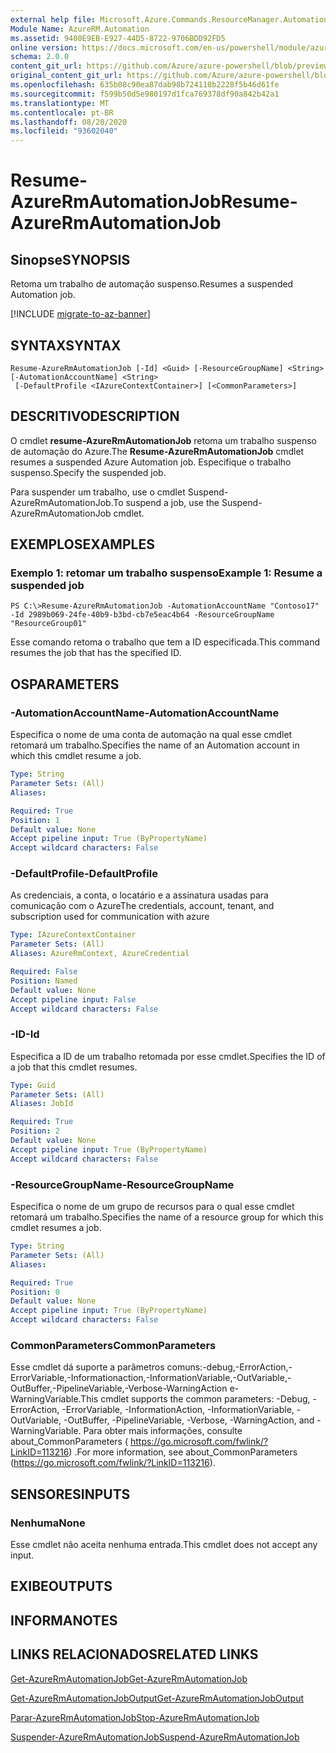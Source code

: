 ```yaml
---
external help file: Microsoft.Azure.Commands.ResourceManager.Automation.dll-Help.xml
Module Name: AzureRM.Automation
ms.assetid: 9400E9EB-E927-44D5-8722-9706BDD92FD5
online version: https://docs.microsoft.com/en-us/powershell/module/azurerm.automation/resume-azurermautomationjob
schema: 2.0.0
content_git_url: https://github.com/Azure/azure-powershell/blob/preview/src/ResourceManager/Automation/Commands.Automation/help/Resume-AzureRMAutomationJob.md
original_content_git_url: https://github.com/Azure/azure-powershell/blob/preview/src/ResourceManager/Automation/Commands.Automation/help/Resume-AzureRMAutomationJob.md
ms.openlocfilehash: 635b08c90ea87dab98b724110b2228f5b46d61fe
ms.sourcegitcommit: f599b50d5e980197d1fca769378df90a842b42a1
ms.translationtype: MT
ms.contentlocale: pt-BR
ms.lasthandoff: 08/20/2020
ms.locfileid: "93602040"
---
```

# <span data-ttu-id="a8aaa-101">Resume-AzureRmAutomationJob</span><span class="sxs-lookup"><span data-stu-id="a8aaa-101">Resume-AzureRmAutomationJob</span></span>

## <span data-ttu-id="a8aaa-102">Sinopse</span><span class="sxs-lookup"><span data-stu-id="a8aaa-102">SYNOPSIS</span></span>
<span data-ttu-id="a8aaa-103">Retoma um trabalho de automação suspenso.</span><span class="sxs-lookup"><span data-stu-id="a8aaa-103">Resumes a suspended Automation job.</span></span>

[!INCLUDE [migrate-to-az-banner](../../includes/migrate-to-az-banner.md)]

## <span data-ttu-id="a8aaa-104">SYNTAX</span><span class="sxs-lookup"><span data-stu-id="a8aaa-104">SYNTAX</span></span>

```
Resume-AzureRmAutomationJob [-Id] <Guid> [-ResourceGroupName] <String> [-AutomationAccountName] <String>
 [-DefaultProfile <IAzureContextContainer>] [<CommonParameters>]
```

## <span data-ttu-id="a8aaa-105">DESCRITIVO</span><span class="sxs-lookup"><span data-stu-id="a8aaa-105">DESCRIPTION</span></span>
<span data-ttu-id="a8aaa-106">O cmdlet **resume-AzureRmAutomationJob** retoma um trabalho suspenso de automação do Azure.</span><span class="sxs-lookup"><span data-stu-id="a8aaa-106">The **Resume-AzureRmAutomationJob** cmdlet resumes a suspended Azure Automation job.</span></span>
<span data-ttu-id="a8aaa-107">Especifique o trabalho suspenso.</span><span class="sxs-lookup"><span data-stu-id="a8aaa-107">Specify the suspended job.</span></span>

<span data-ttu-id="a8aaa-108">Para suspender um trabalho, use o cmdlet Suspend-AzureRmAutomationJob.</span><span class="sxs-lookup"><span data-stu-id="a8aaa-108">To suspend a job, use the Suspend-AzureRmAutomationJob cmdlet.</span></span>

## <span data-ttu-id="a8aaa-109">EXEMPLOS</span><span class="sxs-lookup"><span data-stu-id="a8aaa-109">EXAMPLES</span></span>

### <span data-ttu-id="a8aaa-110">Exemplo 1: retomar um trabalho suspenso</span><span class="sxs-lookup"><span data-stu-id="a8aaa-110">Example 1: Resume a suspended job</span></span>
```
PS C:\>Resume-AzureRmAutomationJob -AutomationAccountName "Contoso17" -Id 2989b069-24fe-40b9-b3bd-cb7e5eac4b64 -ResourceGroupName "ResourceGroup01"
```

<span data-ttu-id="a8aaa-111">Esse comando retoma o trabalho que tem a ID especificada.</span><span class="sxs-lookup"><span data-stu-id="a8aaa-111">This command resumes the job that has the specified ID.</span></span>

## <span data-ttu-id="a8aaa-112">OS</span><span class="sxs-lookup"><span data-stu-id="a8aaa-112">PARAMETERS</span></span>

### <span data-ttu-id="a8aaa-113">-AutomationAccountName</span><span class="sxs-lookup"><span data-stu-id="a8aaa-113">-AutomationAccountName</span></span>
<span data-ttu-id="a8aaa-114">Especifica o nome de uma conta de automação na qual esse cmdlet retomará um trabalho.</span><span class="sxs-lookup"><span data-stu-id="a8aaa-114">Specifies the name of an Automation account in which this cmdlet resume a job.</span></span>

```yaml
Type: String
Parameter Sets: (All)
Aliases: 

Required: True
Position: 1
Default value: None
Accept pipeline input: True (ByPropertyName)
Accept wildcard characters: False
```

### <span data-ttu-id="a8aaa-115">-DefaultProfile</span><span class="sxs-lookup"><span data-stu-id="a8aaa-115">-DefaultProfile</span></span>
<span data-ttu-id="a8aaa-116">As credenciais, a conta, o locatário e a assinatura usadas para comunicação com o Azure</span><span class="sxs-lookup"><span data-stu-id="a8aaa-116">The credentials, account, tenant, and subscription used for communication with azure</span></span>

```yaml
Type: IAzureContextContainer
Parameter Sets: (All)
Aliases: AzureRmContext, AzureCredential

Required: False
Position: Named
Default value: None
Accept pipeline input: False
Accept wildcard characters: False
```

### <span data-ttu-id="a8aaa-117">-ID</span><span class="sxs-lookup"><span data-stu-id="a8aaa-117">-Id</span></span>
<span data-ttu-id="a8aaa-118">Especifica a ID de um trabalho retomada por esse cmdlet.</span><span class="sxs-lookup"><span data-stu-id="a8aaa-118">Specifies the ID of a job that this cmdlet resumes.</span></span>

```yaml
Type: Guid
Parameter Sets: (All)
Aliases: JobId

Required: True
Position: 2
Default value: None
Accept pipeline input: True (ByPropertyName)
Accept wildcard characters: False
```

### <span data-ttu-id="a8aaa-119">-ResourceGroupName</span><span class="sxs-lookup"><span data-stu-id="a8aaa-119">-ResourceGroupName</span></span>
<span data-ttu-id="a8aaa-120">Especifica o nome de um grupo de recursos para o qual esse cmdlet retomará um trabalho.</span><span class="sxs-lookup"><span data-stu-id="a8aaa-120">Specifies the name of a resource group for which this cmdlet resumes a job.</span></span>

```yaml
Type: String
Parameter Sets: (All)
Aliases: 

Required: True
Position: 0
Default value: None
Accept pipeline input: True (ByPropertyName)
Accept wildcard characters: False
```

### <span data-ttu-id="a8aaa-121">CommonParameters</span><span class="sxs-lookup"><span data-stu-id="a8aaa-121">CommonParameters</span></span>
<span data-ttu-id="a8aaa-122">Esse cmdlet dá suporte a parâmetros comuns:-debug,-ErrorAction,-ErrorVariable,-Informationaction,-InformationVariable,-OutVariable,-OutBuffer,-PipelineVariable,-Verbose-WarningAction e-WarningVariable.</span><span class="sxs-lookup"><span data-stu-id="a8aaa-122">This cmdlet supports the common parameters: -Debug, -ErrorAction, -ErrorVariable, -InformationAction, -InformationVariable, -OutVariable, -OutBuffer, -PipelineVariable, -Verbose, -WarningAction, and -WarningVariable.</span></span> <span data-ttu-id="a8aaa-123">Para obter mais informações, consulte about_CommonParameters ( https://go.microsoft.com/fwlink/?LinkID=113216) .</span><span class="sxs-lookup"><span data-stu-id="a8aaa-123">For more information, see about_CommonParameters (https://go.microsoft.com/fwlink/?LinkID=113216).</span></span>

## <span data-ttu-id="a8aaa-124">SENSORES</span><span class="sxs-lookup"><span data-stu-id="a8aaa-124">INPUTS</span></span>

### <span data-ttu-id="a8aaa-125">Nenhuma</span><span class="sxs-lookup"><span data-stu-id="a8aaa-125">None</span></span>
<span data-ttu-id="a8aaa-126">Esse cmdlet não aceita nenhuma entrada.</span><span class="sxs-lookup"><span data-stu-id="a8aaa-126">This cmdlet does not accept any input.</span></span>

## <span data-ttu-id="a8aaa-127">EXIBE</span><span class="sxs-lookup"><span data-stu-id="a8aaa-127">OUTPUTS</span></span>

## <span data-ttu-id="a8aaa-128">INFORMA</span><span class="sxs-lookup"><span data-stu-id="a8aaa-128">NOTES</span></span>

## <span data-ttu-id="a8aaa-129">LINKS RELACIONADOS</span><span class="sxs-lookup"><span data-stu-id="a8aaa-129">RELATED LINKS</span></span>

[<span data-ttu-id="a8aaa-130">Get-AzureRmAutomationJob</span><span class="sxs-lookup"><span data-stu-id="a8aaa-130">Get-AzureRmAutomationJob</span></span>](./Get-AzureRMAutomationJob.md)

[<span data-ttu-id="a8aaa-131">Get-AzureRmAutomationJobOutput</span><span class="sxs-lookup"><span data-stu-id="a8aaa-131">Get-AzureRmAutomationJobOutput</span></span>](./Get-AzureRMAutomationJobOutput.md)

[<span data-ttu-id="a8aaa-132">Parar-AzureRmAutomationJob</span><span class="sxs-lookup"><span data-stu-id="a8aaa-132">Stop-AzureRmAutomationJob</span></span>](./Stop-AzureRMAutomationJob.md)

[<span data-ttu-id="a8aaa-133">Suspender-AzureRmAutomationJob</span><span class="sxs-lookup"><span data-stu-id="a8aaa-133">Suspend-AzureRmAutomationJob</span></span>](./Suspend-AzureRMAutomationJob.md)


